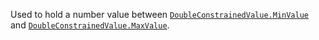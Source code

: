 Used to hold a number value between
[`DoubleConstrainedValue.MinValue`](https://create.roblox.com/docs/reference/engine/classes/DoubleConstrainedValue#MinValue) and
[`DoubleConstrainedValue.MaxValue`](https://create.roblox.com/docs/reference/engine/classes/DoubleConstrainedValue#MaxValue).